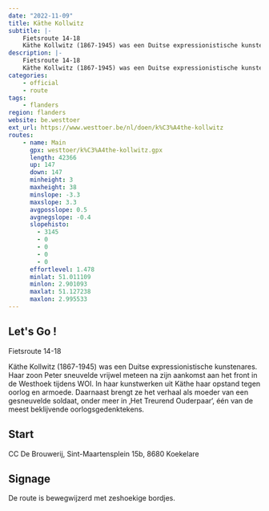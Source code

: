```yaml
---
date: "2022-11-09"
title: Käthe Kollwitz
subtitle: |-
    Fietsroute 14-18
    Käthe Kollwitz (1867-1945) was een Duitse expressionistische kunstenares
description: |-
    Fietsroute 14-18
    Käthe Kollwitz (1867-1945) was een Duitse expressionistische kunstenares
categories:
    - official
    - route
tags:
    - flanders
region: flanders
website: be.westtoer
ext_url: https://www.westtoer.be/nl/doen/k%C3%A4the-kollwitz
routes:
    - name: Main
      gpx: westtoer/k%C3%A4the-kollwitz.gpx
      length: 42366
      up: 147
      down: 147
      minheight: 3
      maxheight: 38
      minslope: -3.3
      maxslope: 3.3
      avgposslope: 0.5
      avgnegslope: -0.4
      slopehisto:
        - 3145
        - 0
        - 0
        - 0
        - 0
      effortlevel: 1.478
      minlat: 51.011109
      minlon: 2.901093
      maxlat: 51.127238
      maxlon: 2.995533
---
```


## Let's Go ! 

Fietsroute 14-18

Käthe Kollwitz (1867-1945) was een Duitse expressionistische kunstenares. Haar zoon Peter sneuvelde vrijwel meteen na zijn aankomst aan het front in de Westhoek tijdens WOI. In haar kunstwerken uit Käthe haar opstand tegen oorlog en armoede. Daarnaast brengt ze het verhaal als moeder van een gesneuvelde soldaat, onder meer in ‚Het Treurend Ouderpaar‘, één van de meest beklijvende oorlogsgedenktekens.

## Start

CC De Brouwerij, Sint-Maartensplein 15b, 8680 Koekelare

## Signage

De route is bewegwijzerd met zeshoekige bordjes.
